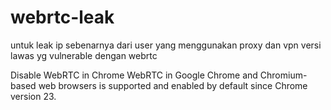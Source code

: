 # webrtc-leak

untuk leak ip sebenarnya dari user yang menggunakan proxy dan vpn versi lawas yg vulnerable dengan webrtc

Disable WebRTC in Chrome
WebRTC in Google Chrome and Chromium-based web browsers is supported and enabled by default since Chrome version 23.
